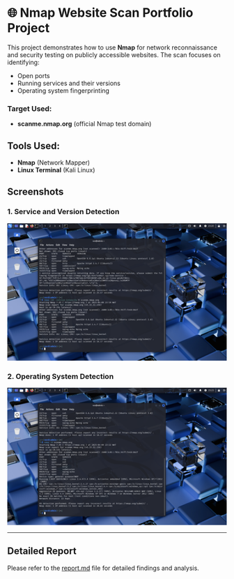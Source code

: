 # 🌐 Nmap Website Scan Portfolio Project

This project demonstrates how to use **Nmap** for network reconnaissance and security testing on publicly accessible websites. The scan focuses on identifying:

- Open ports
- Running services and their versions
- Operating system fingerprinting

### Target Used:
- **scanme.nmap.org** (official Nmap test domain)

## Tools Used:
- **Nmap** (Network Mapper)
- **Linux Terminal** (Kali Linux)

## Screenshots

### 1. Service and Version Detection
![Service Detection](screenshots/service%20detection.png)

### 2. Operating System Detection
![OS Detection](screenshots/os_detection.png)

---

## Detailed Report
Please refer to the [report.md](report.rtf) file for detailed findings and analysis.

